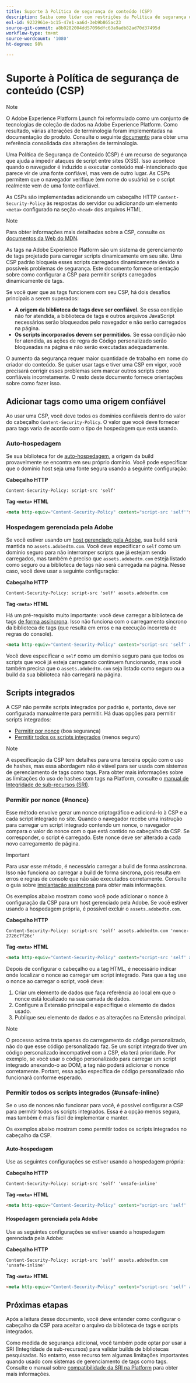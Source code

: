 ```yaml
---
title: Suporte à Política de segurança de conteúdo (CSP)
description: Saiba como lidar com restrições da Política de segurança de conteúdo (CSP) ao integrar seu site com tags à Adobe Experience Platform.
exl-id: 9232961e-bc15-47e1-aa6d-3eb9b865ac23
source-git-commit: a8b0282004dd57096dfc63a9adb82ad70d37495d
workflow-type: tm+mt
source-wordcount: '1080'
ht-degree: 98%

---
```


# Suporte à Política de segurança de conteúdo (CSP)

>[!NOTE]
>
>O Adobe Experience Platform Launch foi reformulado como um conjunto de tecnologias de coleção de dados na Adobe Experience Platform. Como resultado, várias alterações de terminologia foram implementadas na documentação do produto. Consulte o seguinte [documento](../../term-updates.md) para obter uma referência consolidada das alterações de terminologia.

Uma Política de Segurança de Conteúdo (CSP) é um recurso de segurança que ajuda a impedir ataques de script entre sites (XSS). Isso acontece quando o navegador é induzido a executar conteúdo mal-intencionado que parece vir de uma fonte confiável, mas vem de outro lugar. As CSPs permitem que o navegador verifique (em nome do usuário) se o script realmente vem de uma fonte confiável.

As CSPs são implementadas adicionando um cabeçalho HTTP `Content-Security-Policy` às respostas do servidor ou adicionando um elemento `<meta>` configurado na seção `<head>` dos arquivos HTML.

>[!NOTE]
>
> Para obter informações mais detalhadas sobre a CSP, consulte os [documentos da Web do MDN](https://developer.mozilla.org/pt/docs/Web/HTTP/CSP).

As tags na Adobe Experience Platform são um sistema de gerenciamento de tags projetado para carregar scripts dinamicamente em seu site. Uma CSP padrão bloqueia esses scripts carregados dinamicamente devido a possíveis problemas de segurança. Este documento fornece orientação sobre como configurar a CSP para permitir scripts carregados dinamicamente de tags.

Se você quer que as tags funcionem com seu CSP, há dois desafios principais a serem superados:

* **A origem da biblioteca de tags deve ser confiável.** Se essa condição não for atendida, a biblioteca de tags e outros arquivos JavaScript necessários serão bloqueados pelo navegador e não serão carregados na página.
* **Os scripts incorporados devem ser permitidos.** Se essa condição não for atendida, as ações de regra do Código personalizado serão bloqueadas na página e não serão executadas adequadamente.

O aumento da segurança requer maior quantidade de trabalho em nome do criador do conteúdo. Se quiser usar tags e tiver uma CSP em vigor, você precisará corrigir esses problemas sem marcar outros scripts como confiáveis incorretamente. O resto deste documento fornece orientações sobre como fazer isso.

## Adicionar tags como uma origem confiável

Ao usar uma CSP, você deve todos os domínios confiáveis dentro do valor do cabeçalho `Content-Security-Policy`. O valor que você deve fornecer para tags varia de acordo com o tipo de hospedagem que está usando.

### Auto-hospedagem

Se sua biblioteca for de [auto-hospedagem](../publishing/hosts/self-hosting-libraries.md), a origem da build provavelmente se encontra em seu próprio domínio. Você pode especificar que o domínio host seja uma fonte segura usando a seguinte configuração:

**Cabeçalho HTTP**

```http
Content-Security-Policy: script-src 'self'
```

**Tag `<meta>` HTML**

```html
<meta http-equiv="Content-Security-Policy" content="script-src 'self'">
```

### Hospedagem gerenciada pela Adobe

Se você estiver usando um [host gerenciado pela Adobe](../publishing/hosts/managed-by-adobe-host.md), sua build será mantida no `assets.adobedtm.com`. Você deve especificar o `self` como um domínio seguro para não interromper scripts que já estejam sendo carregados, mas também é preciso que `assets.adobedtm.com` esteja listado como seguro ou a biblioteca de tags não será carregada na página. Nesse caso, você deve usar a seguinte configuração:

**Cabeçalho HTTP**

```http
Content-Security-Policy: script-src 'self' assets.adobedtm.com
```

**Tag `<meta>` HTML**


Há um pré-requisito muito importante: você deve carregar a biblioteca de tags [de forma assíncrona](./asynchronous-deployment.md). Isso não funciona com o carregamento síncrono da biblioteca de tags (que resulta em erros e na execução incorreta de regras do console).

```html
<meta http-equiv="Content-Security-Policy" content="script-src 'self' assets.adobedtm.com">
```

Você deve especificar o `self` como um domínio seguro para que todos os scripts que você já esteja carregando continuem funcionando, mas você também precisa que o `assets.adobedtm.com` seja listado como seguro ou a build da sua biblioteca não carregará na página.

## Scripts integrados

A CSP não permite scripts integrados por padrão e, portanto, deve ser configurada manualmente para permitir. Há duas opções para permitir scripts integrados:

* [Permitir por nonce](#nonce) (boa segurança)
* [Permitir todos os scripts integrados](#unsafe-inline) (menos seguro)

>[!NOTE]
>
>A especificação da CSP tem detalhes para uma terceira opção com o uso de hashes, mas essa abordagem não é viável para ser usada com sistemas de gerenciamento de tags como tags. Para obter mais informações sobre as limitações do uso de hashes com tags na Platform, consulte o [manual de Integridade de sub-recursos (SRI)](./sri.md).

### Permitir por nonce {#nonce}

Esse método envolve gerar um nonce criptográfico e adicioná-lo à CSP e a cada script integrado no site. Quando o navegador recebe uma instrução para carregar um script integrado contendo um nonce, o navegador compara o valor do nonce com o que está contido no cabeçalho da CSP. Se corresponder, o script é carregado. Este nonce deve ser alterado a cada novo carregamento de página.

>[!IMPORTANT]
>
>Para usar esse método, é necessário carregar a build de forma assíncrona. Isso não funciona ao carregar a build de forma síncrona, pois resulta em erros e regras de console que não são executados corretamente. Consulte o guia sobre [implantação assíncrona](./asynchronous-deployment.md) para obter mais informações.

Os exemplos abaixo mostram como você pode adicionar o nonce à configuração da CSP para um host gerenciado pela Adobe. Se você estiver usando a hospedagem própria, é possível excluir o `assets.adobedtm.com`.

**Cabeçalho HTTP**

```http
Content-Security-Policy: script-src 'self' assets.adobedtm.com 'nonce-2726c7f26c'
```

**Tag `<meta>` HTML**

```html
<meta http-equiv="Content-Security-Policy" content="script-src 'self' assets.adobedtm.com 'nonce-2726c7f26c'">
```

Depois de configurar o cabeçalho ou a tag HTML, é necessário indicar onde localizar o nonce ao carregar um script integrado. Para que a tag use o nonce ao carregar o script, você deve:

1. Criar um elemento de dados que faça referência ao local em que o nonce está localizado na sua camada de dados.
1. Configure a Extensão principal e especifique o elemento de dados usado.
1. Publique seu elemento de dados e as alterações na Extensão principal.

>[!NOTE]
>
>O processo acima trata apenas do carregamento do código personalizado, não do que esse código personalizado faz. Se um script integrado tiver um código personalizado incompatível com a CSP, ela terá prioridade. Por exemplo, se você usar o código personalizado para carregar um script integrado anexando-o ao DOM, a tag não poderá adicionar o nonce corretamente. Portant, essa ação específica de código personalizado não funcionará conforme esperado.

### Permitir todos os scripts integrados {#unsafe-inline}

Se o uso de nonces não funcionar para você, é possível configurar a CSP para permitir todos os scripts integrados. Essa é a opção menos segura, mas também é mais fácil de implementar e manter.

Os exemplos abaixo mostram como permitir todos os scripts integrados no cabeçalho da CSP.

#### Auto-hospedagem

Use as seguintes configurações se estiver usando a hospedagem própria:

**Cabeçalho HTTP**

```http
Content-Security-Policy: script-src 'self' 'unsafe-inline'
```

**Tag `<meta>` HTML**

```html
<meta http-equiv="Content-Security-Policy" content="script-src 'self' 'unsafe-inline'">
```

#### Hospedagem gerenciada pela Adobe

Use as seguintes configurações se estiver usando a hospedagem gerenciada pela Adobe:

**Cabeçalho HTTP**

```http
Content-Security-Policy: script-src 'self' assets.adobedtm.com 'unsafe-inline'
```

**Tag `<meta>` HTML**

```html
<meta http-equiv="Content-Security-Policy" content="script-src 'self' assets.adobedtm.com 'unsafe-inline'">
```

## Próximas etapas

Após a leitura desse documento, você deve entender como configurar o cabeçalho da CSP para aceitar o arquivo da biblioteca de tags e scripts integrados.

Como medida de segurança adicional, você também pode optar por usar a SRI (Integridade de sub-recursos) para validar builds de bibliotecas pesquisadas. No entanto, esse recurso tem algumas limitações importantes quando usado com sistemas de gerenciamento de tags como tags. Consulte o manual sobre [compatibilidade da SRI na Platform](./sri.md) para obter mais informações.
